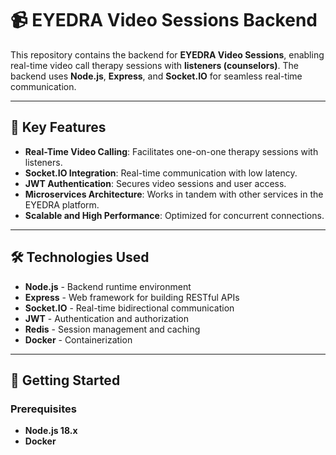 # 📹 EYEDRA Video Sessions Backend

This repository contains the backend for **EYEDRA Video Sessions**, enabling real-time video call therapy sessions with **listeners (counselors)**. The backend uses **Node.js**, **Express**, and **Socket.IO** for seamless real-time communication.  

---

## 🌟 Key Features

- **Real-Time Video Calling**: Facilitates one-on-one therapy sessions with listeners.  
- **Socket.IO Integration**: Real-time communication with low latency.  
- **JWT Authentication**: Secures video sessions and user access.  
- **Microservices Architecture**: Works in tandem with other services in the EYEDRA platform.  
- **Scalable and High Performance**: Optimized for concurrent connections.  

---

## 🛠️ Technologies Used

- **Node.js** - Backend runtime environment  
- **Express** - Web framework for building RESTful APIs  
- **Socket.IO** - Real-time bidirectional communication  
- **JWT** - Authentication and authorization  
- **Redis** - Session management and caching  
- **Docker** - Containerization   
---
## 🚀 Getting Started

### Prerequisites

- **Node.js 18.x**  
- **Docker**    

